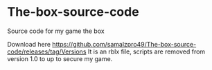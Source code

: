 # The-box-source-code
Source code for my game the box

Download here https://github.com/samalzpro49/The-box-source-code/releases/tag/Versions
It is an rblx file, scripts are removed from version 1.0 to up to secure my game.
